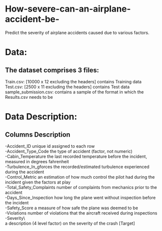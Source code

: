# How-severe-can-an-airplane-accident-be-
Predict the severity of airplane accidents caused due to various factors.
# Data:
## The dataset comprises 3 files: 

Train.csv: [10000 x 12 excluding the headers] contains Training data
Test.csv: [2500 x 11 excluding the headers] contains Test data
sample_submission.csv: contains a sample of the format in which the Results.csv needs to be
# Data Description:

## Columns	Description
-Accident_ID	unique id assigned to each row\
-Accident_Type_Code	the type of accident (factor, not numeric)\
-Cabin_Temperature	the last recorded temperature before the incident, measured in degrees fahrenheit\
-Turbulence_In_gforces	the recorded/estimated turbulence experienced during the accident\
-Control_Metric	an estimation of how much control the pilot had during the incident given the factors at play\
-Total_Safety_Complaints	number of complaints from mechanics prior to the accident\
-Days_Since_Inspection	how long the plane went without inspection before the incident\
-Safety_Score	a measure of how safe the plane was deemed to be\
-Violations	number of violations that the aircraft received during inspections\
-Severity\	
a description (4 level factor) on the severity of the crash [Target]

